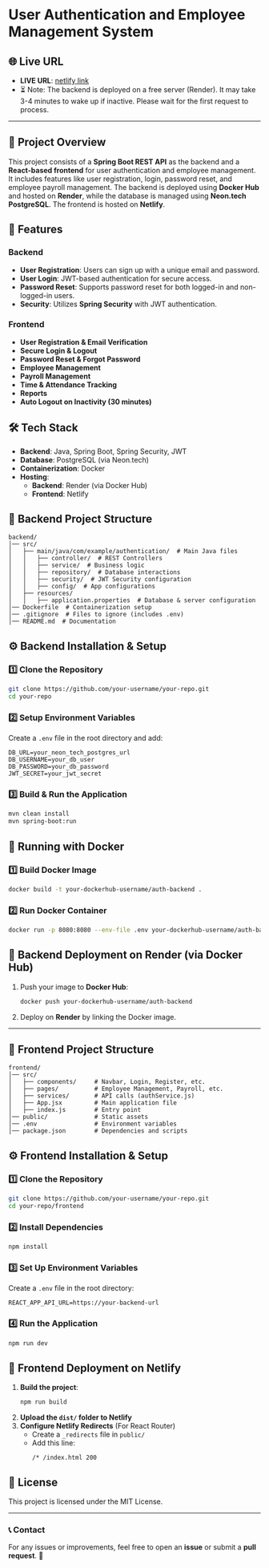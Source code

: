 # User Authentication and Employee Management System

## 🌐 Live URL
- **LIVE URL**: [netlify link](https://heroic-cupcake-046906.netlify.app)
- ⏳ Note: The backend is deployed on a free server (Render). It may take 3-4 minutes to wake up if inactive. Please wait for the first request to process.

---

## 📌 Project Overview
This project consists of a **Spring Boot REST API** as the backend and a **React-based frontend** for user authentication and employee management. It includes features like user registration, login, password reset, and employee payroll management. The backend is deployed using **Docker Hub** and hosted on **Render**, while the database is managed using **Neon.tech PostgreSQL**. The frontend is hosted on **Netlify**.

## 🚀 Features
### Backend
- **User Registration**: Users can sign up with a unique email and password.
- **User Login**: JWT-based authentication for secure access.
- **Password Reset**: Supports password reset for both logged-in and non-logged-in users.
- **Security**: Utilizes **Spring Security** with JWT authentication.

### Frontend
- **User Registration & Email Verification**
- **Secure Login & Logout**
- **Password Reset & Forgot Password**
- **Employee Management**
- **Payroll Management**
- **Time & Attendance Tracking**
- **Reports**
- **Auto Logout on Inactivity (30 minutes)**

## 🛠️ Tech Stack
- **Backend**: Java, Spring Boot, Spring Security, JWT
- **Database**: PostgreSQL (via Neon.tech)
- **Containerization**: Docker
- **Hosting**:
  - **Backend**: Render (via Docker Hub)
  - **Frontend**: Netlify

## 📂 Backend Project Structure
```
backend/
│── src/
│   ├── main/java/com/example/authentication/  # Main Java files
│   │   ├── controller/  # REST Controllers
│   │   ├── service/  # Business logic
│   │   ├── repository/  # Database interactions
│   │   ├── security/  # JWT Security configuration
│   │   ├── config/  # App configurations
│   ├── resources/
│   │   ├── application.properties  # Database & server configuration
│── Dockerfile  # Containerization setup
│── .gitignore  # Files to ignore (includes .env)
│── README.md  # Documentation
```

## ⚙️ Backend Installation & Setup
### 1️⃣ Clone the Repository
```sh
git clone https://github.com/your-username/your-repo.git
cd your-repo
```

### 2️⃣ Setup Environment Variables
Create a `.env` file in the root directory and add:
```
DB_URL=your_neon_tech_postgres_url
DB_USERNAME=your_db_user
DB_PASSWORD=your_db_password
JWT_SECRET=your_jwt_secret
```

### 3️⃣ Build & Run the Application
```sh
mvn clean install
mvn spring-boot:run
```

## 🐳 Running with Docker
### 1️⃣ Build Docker Image
```sh
docker build -t your-dockerhub-username/auth-backend .
```

### 2️⃣ Run Docker Container
```sh
docker run -p 8080:8080 --env-file .env your-dockerhub-username/auth-backend
```

## 🚀 Backend Deployment on Render (via Docker Hub)
1. Push your image to **Docker Hub**:
   ```sh
   docker push your-dockerhub-username/auth-backend
   ```
2. Deploy on **Render** by linking the Docker image.

---

## 📂 Frontend Project Structure
```
frontend/
│── src/
│   ├── components/     # Navbar, Login, Register, etc.
│   ├── pages/          # Employee Management, Payroll, etc.
│   ├── services/       # API calls (authService.js)
│   ├── App.jsx         # Main application file
│   ├── index.js        # Entry point
│── public/             # Static assets
│── .env                # Environment variables
│── package.json        # Dependencies and scripts
```

## ⚙️ Frontend Installation & Setup
### 1️⃣ Clone the Repository
```sh
git clone https://github.com/your-username/your-repo.git
cd your-repo/frontend
```

### 2️⃣ Install Dependencies
```sh
npm install
```

### 3️⃣ Set Up Environment Variables
Create a `.env` file in the root directory:
```
REACT_APP_API_URL=https://your-backend-url
```

### 4️⃣ Run the Application
```sh
npm run dev
```

## 🚀 Frontend Deployment on Netlify
1. **Build the project**:
   ```sh
   npm run build
   ```
2. **Upload the `dist/` folder to Netlify**
3. **Configure Netlify Redirects** (For React Router)
   - Create a `_redirects` file in `public/`
   - Add this line:
     ```
     /* /index.html 200
     ```

## 📜 License
This project is licensed under the MIT License.

---
### 📞 Contact
For any issues or improvements, feel free to open an **issue** or submit a **pull request**. 🚀

